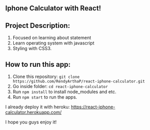 ## Iphone Calculator with React!

## Project Description:
1. Focused on learning about statement
2. Learn operating system with javascript
3. Styling with CSS3.

## How to run this app:

1. Clone this repository: `git clone https://github.com/RendyArthaP/react-iphone-calculator.git`
2. Go inside folder: `cd react-iphone-calculator`
3. Run `npm install` to install node_modules and etc.
4. Run `npm start` to run the apps.

I already deploy it with heroku:
https://react-iphone-calculator.herokuapp.com/

I hope you guys enjoy it!

